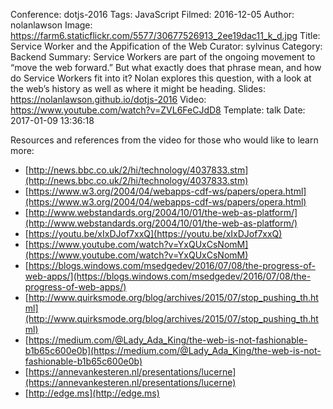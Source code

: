 Conference: dotjs-2016
Tags: JavaScript
Filmed: 2016-12-05
Author: nolanlawson
Image: https://farm6.staticflickr.com/5577/30677526913_2ee19dac11_k_d.jpg
Title: Service Worker and the Appification of the Web
Curator: sylvinus
Category: Backend
Summary: Service Workers are part of the ongoing movement to “move the web forward.” But what exactly does that phrase mean, and how do Service Workers fit into it? Nolan explores this question, with a look at the web’s history as well as where it might be heading.
Slides: https://nolanlawson.github.io/dotjs-2016
Video: https://www.youtube.com/watch?v=ZVL6FeCJdD8
Template: talk
Date: 2017-01-09 13:36:18

Resources and references from the video for those who would like to learn more:

- [http://news.bbc.co.uk/2/hi/technology/4037833.stm](http://news.bbc.co.uk/2/hi/technology/4037833.stm)
- [https://www.w3.org/2004/04/webapps-cdf-ws/papers/opera.html](https://www.w3.org/2004/04/webapps-cdf-ws/papers/opera.html)
- [http://www.webstandards.org/2004/10/01/the-web-as-platform/](http://www.webstandards.org/2004/10/01/the-web-as-platform/)
- [https://youtu.be/xIxDJof7xxQ](https://youtu.be/xIxDJof7xxQ)
- [https://www.youtube.com/watch?v=YxQUxCsNomM](https://www.youtube.com/watch?v=YxQUxCsNomM)
- [https://blogs.windows.com/msedgedev/2016/07/08/the-progress-of-web-apps/](https://blogs.windows.com/msedgedev/2016/07/08/the-progress-of-web-apps/)
- [http://www.quirksmode.org/blog/archives/2015/07/stop_pushing_th.html](http://www.quirksmode.org/blog/archives/2015/07/stop_pushing_th.html)
- [https://medium.com/@Lady_Ada_King/the-web-is-not-fashionable-b1b65c600e0b](https://medium.com/@Lady_Ada_King/the-web-is-not-fashionable-b1b65c600e0b)
- [https://annevankesteren.nl/presentations/lucerne](https://annevankesteren.nl/presentations/lucerne)
- [http://edge.ms](http://edge.ms)